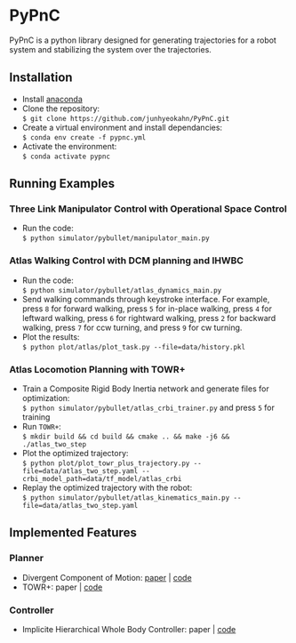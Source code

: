 # PyPnC
PyPnC is a python library designed for generating trajectories for a robot
system and stabilizing the system over the trajectories.

## Installation
- Install [anaconda](https://docs.anaconda.com/anaconda/install/)
- Clone the repository:<br/>
```$ git clone https://github.com/junhyeokahn/PyPnC.git```
- Create a virtual environment and install dependancies:<br/>
```$ conda env create -f pypnc.yml```
- Activate the environment:<br/>
```$ conda activate pypnc```

## Running Examples
### Three Link Manipulator Control with Operational Space Control
- Run the code:<br/>
```$ python simulator/pybullet/manipulator_main.py```
### Atlas Walking Control with DCM planning and IHWBC
- Run the code:<br/>
```$ python simulator/pybullet/atlas_dynamics_main.py```
- Send walking commands through keystroke interface. For example, press ```8``` for forward walking, press ```5``` for in-place walking, press ```4``` for leftward walking, press ```6``` for rightward walking, press ```2``` for backward walking, press ```7``` for ccw turning, and press ```9``` for cw turning.
- Plot the results:<br/>
```$ python plot/atlas/plot_task.py --file=data/history.pkl```
### Atlas Locomotion Planning with TOWR+
- Train a Composite Rigid Body Inertia network and generate files for optimization:<br/>
```$ python simulator/pybullet/atlas_crbi_trainer.py``` and press ```5``` for training
- Run ```TOWR+```:<br/>
```$ mkdir build && cd build && cmake .. && make -j6 && ./atlas_two_step```
- Plot the optimized trajectory:<br/>
```$ python plot/plot_towr_plus_trajectory.py --file=data/atlas_two_step.yaml --crbi_model_path=data/tf_model/atlas_crbi```
- Replay the optimized trajectory with the robot:<br/>
```$ python simulator/pybullet/atlas_kinematics_main.py --file=data/atlas_two_step.yaml```

## Implemented Features
### Planner
- Divergent Component of Motion: [paper](https://ieeexplore.ieee.org/document/7063218) | [code](https://github.com/junhyeokahn/PyPnC/tree/master/pnc/planner/locomotion/dcm_planner)
- TOWR+: paper | [code](https://github.com/junhyeokahn/PyPnC/tree/master/pnc/planner/locomotion/towr_plus)
### Controller
- Implicite Hierarchical Whole Body Controller: paper | [code](https://github.com/junhyeokahn/PyPnC/tree/master/pnc/wbc)
